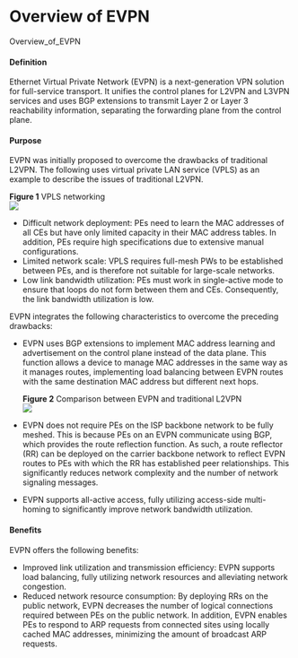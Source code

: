Overview of EVPN
================

Overview_of_EVPN

#### Definition

Ethernet Virtual Private Network (EVPN) is a next-generation VPN solution for full-service transport. It unifies the control planes for L2VPN and L3VPN services and uses BGP extensions to transmit Layer 2 or Layer 3 reachability information, separating the forwarding plane from the control plane.


#### Purpose

EVPN was initially proposed to overcome the drawbacks of traditional L2VPN. The following uses virtual private LAN service (VPLS) as an example to describe the issues of traditional L2VPN.

**Figure 1** VPLS networking  
![](images/fig_feature_image_0003996350.png)

* Difficult network deployment: PEs need to learn the MAC addresses of all CEs but have only limited capacity in their MAC address tables. In addition, PEs require high specifications due to extensive manual configurations.
* Limited network scale: VPLS requires full-mesh PWs to be established between PEs, and is therefore not suitable for large-scale networks.
* Low link bandwidth utilization: PEs must work in single-active mode to ensure that loops do not form between them and CEs. Consequently, the link bandwidth utilization is low.

EVPN integrates the following characteristics to overcome the preceding drawbacks:

* EVPN uses BGP extensions to implement MAC address learning and advertisement on the control plane instead of the data plane. This function allows a device to manage MAC addresses in the same way as it manages routes, implementing load balancing between EVPN routes with the same destination MAC address but different next hops.
  
  **Figure 2** Comparison between EVPN and traditional L2VPN  
  ![](figure/en-us_image_0000001920150840.png)
* EVPN does not require PEs on the ISP backbone network to be fully meshed. This is because PEs on an EVPN communicate using BGP, which provides the route reflection function. As such, a route reflector (RR) can be deployed on the carrier backbone network to reflect EVPN routes to PEs with which the RR has established peer relationships. This significantly reduces network complexity and the number of network signaling messages.
* EVPN supports all-active access, fully utilizing access-side multi-homing to significantly improve network bandwidth utilization.


#### Benefits

EVPN offers the following benefits:

* Improved link utilization and transmission efficiency: EVPN supports load balancing, fully utilizing network resources and alleviating network congestion.
* Reduced network resource consumption: By deploying RRs on the public network, EVPN decreases the number of logical connections required between PEs on the public network. In addition, EVPN enables PEs to respond to ARP requests from connected sites using locally cached MAC addresses, minimizing the amount of broadcast ARP requests.